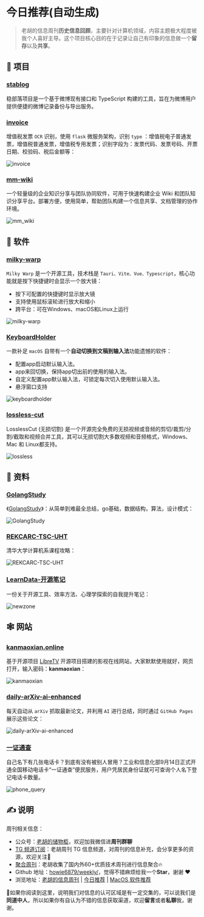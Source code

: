 # 今日推荐(自动生成)

> 老胡的信息周刊**历史信息回顾**，主要针对计算机领域，内容主题极大程度被我个人喜好主导。这个项目核心目的在于记录让自己有印象的信息做一个**留存**以及**共享**。


## 🎯 项目 

### [stablog](https://github.com/YaoZeyuan/stablog)

稳部落项目是一个基于微博现有接口和 TypeScript 构建的工具，旨在为微博用户提供便捷的微博记录备份与导出服务。 

### [invoice](https://github.com/guanshuicheng/invoice)

增值税发票 `OCR` 识别，使用 `flask` 微服务架构，识别 `type` ：增值税电子普通发票，增值税普通发票，增值税专用发票；识别字段为：发票代码、发票号码、开票日期、校验码、税后金额等：

![invoice](https://images-1252557999.file.myqcloud.com/uPic/invoice.jpg) 

### [mm-wiki](https://github.com/phachon/mm-wiki)

 一个轻量级的企业知识分享与团队协同软件，可用于快速构建企业 Wiki 和团队知识分享平台。部署方便，使用简单，帮助团队构建一个信息共享、文档管理的协作环境。

 ![mm_wiki](https://images-1252557999.file.myqcloud.com/uPic/mm_wiki.png) 

## 🤖 软件 

### [milky-warp](https://github.com/hugoattal/milky-warp)

`Milky Warp` 是一个开源工具，技术栈是 `Tauri、Vite、Vue、Typescript`，核心功能就是按下快捷键时会显示一个放大镜：

- 按下可配置的快捷键时显示放大镜
- 支持使用鼠标滚轮进行放大和缩小
- 跨平台：可在Windows、macOS和Linux上运行

![milky-warp](https://images-1252557999.file.myqcloud.com/uPic/milky-warp.gif) 

### [KeyboardHolder](https://github.com/leaves615/KeyboardHolder)

一款补足 `macOS` 自带有一个**自动切换到文稿到输入法**功能遗憾的软件：

- 配置app启动默认输入法。
- app来回切换，保持app切出前的使用的输入法。
- 自定义配置app默认输入法，可锁定每次切入使用默认输入法。
- 悬浮窗口支持

![keyboardholder](https://images-1252557999.file.myqcloud.com/uPic/keyboardholder.jpg) 

### [lossless-cut](https://github.com/mifi/lossless-cut)

LosslessCut (无损切割) 是一个开源完全免费的无损视频或音频的剪切/裁剪/分割/截取和视频合并工具，其可以无损切割大多数视频和音频格式，Windows、Mac 和 Linux都支持。

![lossless](https://images-1252557999.file.myqcloud.com/uPic/lossless.jpeg) 

## 👀 资料 

### [GolangStudy](https://github.com/cnymw/GolangStudy)

《[GolangStudy](https://golangstudy.tech/)》：从简单到难最全总结，go基础，数据结构，算法，设计模式：

![GolangStudy](https://images-1252557999.file.myqcloud.com/uPic/GolangStudy.jpg) 

### [REKCARC-TSC-UHT](https://github.com/PKUanonym/REKCARC-TSC-UHT)

清华大学计算机系课程攻略：

![REKCARC-TSC-UHT](https://images-1252557999.file.myqcloud.com/uPic/HbPARG.png) 

### [LearnData-开源笔记](https://newzone.top/)

一份关于开源工具、效率方法、心理学探索的自我提升笔记：

![newzone](https://images-1252557999.file.myqcloud.com/uPic/6pjcgz.png) 

## 🕸 网站 

### [kanmaoxian.online](https://kanmaoxian.online)

基于开源项目 [LibreTV](https://github.com/LibreSpark/LibreTV) 开源项目搭建的影视在线网站，大家默默使用就好，网页打开，输入密码：**kanmaoxian**：

![kanmaoxian](https://images-1252557999.file.myqcloud.com/uPic/YkTBsY.png) 

### [daily-arXiv-ai-enhanced](https://dw-dengwei.github.io/daily-arXiv-ai-enhanced/)

每天自动从 `arXiv` 抓取最新论文，并利用 `AI` 进行总结，同时通过 `GitHub Pages` 展示这些论文：

![daily-arXiv-ai-enhanced](https://images-1252557999.file.myqcloud.com/uPic/0ICzFV.png) 

### [一证通查](https://getsimnum.caict.ac.cn/#/)

自己名下有几张电话卡？到底有没有被别人冒用？工业和信息化部9月14日正式开通全国移动电话卡“一证通查”便民服务，用户凭居民身份证就可可查询个人名下登记电话卡数量。

![phone_query](https://images-1252557999.file.myqcloud.com/uPic/phone_query.png) 

## ✍️ 说明

周刊相关信息：

- 公众号：[老胡的储物柜](https://images-1252557999.file.myqcloud.com/uPic/ETIbMe.jpg)，欢迎加我微信进**周刊群聊**
- [TG 频道订阅](https://t.me/howie_weekly)：老胡周刊 TG 信息频道，对周刊的信息补充，会分享更多的资源，欢迎关注👏
- [聚合周刊](https://www.fre321.com/weekly)：老胡收集了国内外60+优质技术周刊进行信息聚合🔥
- Github 地址：[howie6879/weekly/](https://github.com/howie6879/weekly/)，觉得不错麻烦给我一个**Star**，谢谢 ❤️
- 浏览地址：[老胡的信息周刊](https://weekly.howie6879.com) | [今日推荐](https://weekly.howie6879.com/recommend/index.html) | [MacOS 软件推荐](https://weekly.howie6879.com/soft/mac.html)

🙌如果你阅读到这里，说明我们对信息的认可区域是有一定交集的，可以说我们是**同道中人**，所以如果你有自认为不错的信息获取渠道，欢迎**留言**或者**私聊**我，谢谢。